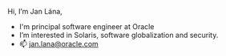 Hi, I’m Jan Lána,

- I'm principal software engineer at Oracle
- I’m interested in Solaris, software globalization and security. 
- 📫 jan.lana@oracle.com

<!---
orcl-jlana/orcl-jlana is a ✨ special ✨ repository because its `README.md` (this file) appears on your GitHub profile.
You can click the Preview link to take a look at your changes.
--->
